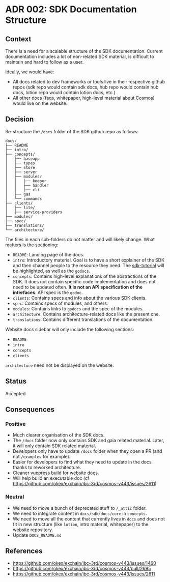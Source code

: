 # ADR 002: SDK Documentation Structure

## Context

There is a need for a scalable structure of the SDK documentation. Current documentation includes a lot of non-related SDK material, is difficult to maintain and hard to follow as a user.

Ideally, we would have:

- All docs related to dev frameworks or tools live in their respective github repos (sdk repo would contain sdk docs, hub repo would contain hub docs, lotion repo would contain lotion docs, etc.)
- All other docs (faqs, whitepaper, high-level material about Cosmos) would live on the website.

## Decision

Re-structure the `/docs` folder of the SDK github repo as follows:

```
docs/
├── README
├── intro/
├── concepts/
│   ├── baseapp
│   ├── types
│   ├── store
│   ├── server
│   ├── modules/
│   │   ├── keeper
│   │   ├── handler
│   │   ├── cli
│   ├── gas
│   └── commands
├── clients/
│   ├── lite/
│   ├── service-providers
├── modules/
├── spec/
├── translations/
└── architecture/
```

The files in each sub-folders do not matter and will likely change. What matters is the sectioning:

- `README`: Landing page of the docs.
- `intro`: Introductory material. Goal is to have a short explainer of the SDK and then channel people to the resource they need. The [sdk-tutorial](https://github.com/cosmos/sdk-application-tutorial/) will be highlighted, as well as the `godocs`.
- `concepts`: Contains high-level explanations of the abstractions of the SDK. It does not contain specific code implementation and does not need to be updated often. **It is not an API specification of the interfaces**. API spec is the `godoc`.
- `clients`: Contains specs and info about the various SDK clients.
- `spec`: Contains specs of modules, and others.
- `modules`: Contains links to `godocs` and the spec of the modules.
- `architecture`: Contains architecture-related docs like the present one.
- `translations`: Contains different translations of the documentation.

Website docs sidebar will only include the following sections:

- `README`
- `intro`
- `concepts`
- `clients`

`architecture` need not be displayed on the website.

## Status

Accepted

## Consequences

### Positive

- Much clearer organisation of the SDK docs.
- The `/docs` folder now only contains SDK and gaia related material. Later, it will only contain SDK related material.
- Developers only have to update `/docs` folder when they open a PR (and not `/examples` for example).
- Easier for developers to find what they need to update in the docs thanks to reworked architecture.
- Cleaner vuepress build for website docs.
- Will help build an executable doc (cf https://github.com/okex/exchain/ibc-3rd/cosmos-v443/issues/2611)

### Neutral

- We need to move a bunch of deprecated stuff to `/_attic` folder.
- We need to integrate content in `docs/sdk/docs/core` in `concepts`.
- We need to move all the content that currently lives in `docs` and does not fit in new structure (like `lotion`, intro material, whitepaper) to the website repository.
- Update `DOCS_README.md`

## References

- https://github.com/okex/exchain/ibc-3rd/cosmos-v443/issues/1460
- https://github.com/okex/exchain/ibc-3rd/cosmos-v443/pull/2695
- https://github.com/okex/exchain/ibc-3rd/cosmos-v443/issues/2611
